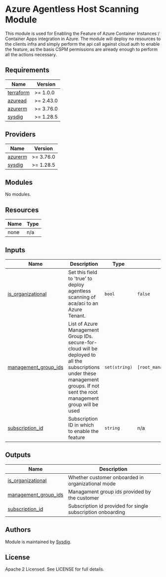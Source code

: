 # Azure Agentless Host Scanning Module

This module is used for Enabling the Feature of Azure Container Instances / Container Apps integration in Azure. 
The module will deploy no resources to the clients infra and simply perform the api call against cloud auth to enable the feature,
as the basis CSPM permissions are already enough to perform all the actions necessary.

<!-- BEGINNING OF PRE-COMMIT-TERRAFORM DOCS HOOK -->
## Requirements

| Name | Version |
|------|---------|
| <a name="requirement_terraform"></a> [terraform](#requirement\_terraform) | >= 1.0.0 |
| <a name="requirement_azuread"></a> [azuread](#requirement\_azuread) | >= 2.43.0 |
| <a name="requirement_azurerm"></a> [azurerm](#requirement\_azurerm) | >= 3.76.0 |
| <a name="requirement_sysdig"></a> [sysdig](#requirement\_sysdig) | >= 1.28.5 |

## Providers

| Name | Version |
|------|---------|
| <a name="provider_azurerm"></a> [azurerm](#provider\_azurerm) | >= 3.76.0 |
| <a name="provider_sysdig"></a> [sysdig](#provider\_sysdig) | >= 1.28.5 |

## Modules

No modules.

## Resources

| Name | Type |
|------|-----|
| none | n/a |

## Inputs

| Name | Description                                                                                                                                                                                                         | Type | Default                      |                   Required                    |
|------|---------------------------------------------------------------------------------------------------------------------------------------------------------------------------------------------------------------------|------|------------------------------|:---------------------------------------------:|
| <a name="input_is_organizational"></a> [is\_organizational](#input\_is\_organizational) | Set this field to 'true' to deploy agentless scanning of aca/aci to an Azure Tenant.                                                                                                                     | `bool` | `false`                      |                      no                       |
| <a name="input_management_group_ids"></a> [management\_group\_ids](#input\_management\_group\_ids) | List of Azure Management Group IDs. secure-for-cloud will be deployed to all the subscriptions under these management groups. If not sent the root management group will be used | `set(string)` | `[root_managament_group.id]` |                      no                       |
| <a name="input_subscription_id"></a> [subscription\_id](#input\_subscription\_id) | Subscription ID in which to enable the feature                                                                                                                                   | `string` | n/a                          | partially (mandatory for single subscription) |

## Outputs

| Name | Description                                                                                |
|------|--------------------------------------------------------------------------------------------|
| <a name="input_is_organizational"></a> [is\_organizational](#input\_is\_organizational) | Whether customer onboarded in organizational mode                                          |
| <a name="input_management_group_ids"></a> [management\_group\_ids](#input\_management\_group\_ids) | Managament group ids provided by the customer                                              |
| <a name="input_subscription_id"></a> [subscription\_id](#input\_subscription\_id) | Subscription id provided for single subscription onboarding                                |
<!-- END OF PRE-COMMIT-TERRAFORM DOCS HOOK -->

## Authors

Module is maintained by [Sysdig](https://sysdig.com).

## License

Apache 2 Licensed. See LICENSE for full details.
